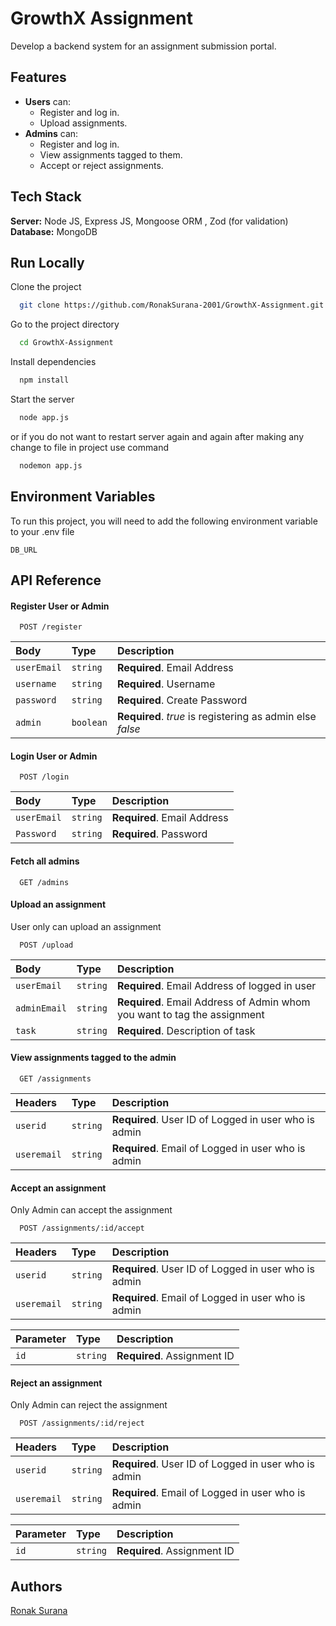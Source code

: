 
# GrowthX Assignment
Develop a backend system for an assignment submission portal.


## Features

- **Users** can:
    - Register and log in.
    - Upload assignments.
- **Admins** can:
    - Register and log in.
    - View assignments tagged to them.
    - Accept or reject assignments.

## Tech Stack

**Server:** Node JS, Express JS, Mongoose ORM  , Zod (for validation)
**Database:** MongoDB


## Run Locally

Clone the project

```bash
  git clone https://github.com/RonakSurana-2001/GrowthX-Assignment.git
```

Go to the project directory

```bash
  cd GrowthX-Assignment
```

Install dependencies

```bash
  npm install
```

Start the server

```bash
  node app.js
```

or if you do not want to restart server again and again after making any change to file in project use command
```bash
  nodemon app.js
```

## Environment Variables

To run this project, you will need to add the following environment variable to your .env file

`DB_URL`



## API Reference

#### Register User or Admin

```http
  POST /register
```

| Body | Type     | Description                |
| :-------- | :------- | :------------------------- |
| `userEmail` | `string` | **Required**. Email Address |
| `username` | `string` | **Required**. Username |
| `password` | `string` | **Required**. Create Password |
| `admin` | `boolean` | **Required**. *true* is registering as admin else *false* |

#### Login User or Admin

```http
  POST /login
```

| Body | Type     | Description                       |
| :-------- | :------- | :-------------------------------- |
| `userEmail`      | `string` | **Required**. Email Address |
| `Password`      | `string` | **Required**. Password |


#### Fetch all admins

```http
  GET /admins
```

#### Upload an assignment
User only can upload an assignment
```http
  POST /upload
```

| Body | Type     | Description                       |
| :-------- | :------- | :-------------------------------- |
| `userEmail`      | `string` | **Required**. Email Address of logged in user |
| `adminEmail`      | `string` | **Required**. Email Address of Admin whom you want to tag the assignment |
| `task`      | `string` | **Required**. Description of task |


#### View assignments tagged to the admin
```http
  GET /assignments 
```

| Headers | Type     | Description                       |
| :-------- | :------- | :-------------------------------- |
| `userid`      | `string` | **Required**. User ID of Logged in user who is admin |
| `useremail`      | `string` | **Required**. Email of Logged in user who is admin |

#### Accept an assignment
Only Admin can accept the assignment
```http
  POST /assignments/:id/accept 
```

| Headers | Type     | Description                       |
| :-------- | :------- | :-------------------------------- |
| `userid`      | `string` | **Required**. User ID of Logged in user who is admin |
| `useremail`      | `string` | **Required**. Email of Logged in user who is admin |

| Parameter | Type     | Description                       |
| :-------- | :------- | :-------------------------------- |
| `id`      | `string` | **Required**. Assignment ID |



#### Reject an assignment
Only Admin can reject the assignment
```http
  POST /assignments/:id/reject 
```

| Headers | Type     | Description                       |
| :-------- | :------- | :-------------------------------- |
| `userid`      | `string` | **Required**. User ID of Logged in user who is admin |
| `useremail`      | `string` | **Required**. Email of Logged in user who is admin |

| Parameter | Type     | Description                       |
| :-------- | :------- | :-------------------------------- |
| `id`      | `string` | **Required**. Assignment ID |

## Authors

[Ronak Surana](ronaksurana2017@gmail.com)

